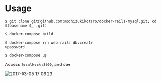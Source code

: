 # Usage

```
$ git clone git@github.com:mochizukikotaro/docker-rails-mysql.git; cd $(basename $_ .git)

$ docker-compose build

$ docker-compose run web rails db:create
>password

$ docker-compose up
```

Access `localhost:3000`, and see

![2017-03-05 17 06 23](https://cloud.githubusercontent.com/assets/7911481/23585614/1fb8ccb4-01c6-11e7-8c97-b6ed781d014f.png)
